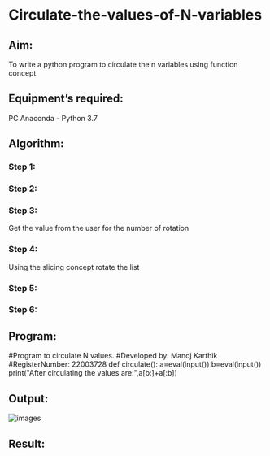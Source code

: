 # Circulate-the-values-of-N-variables
## Aim:
To write a python program to circulate the n variables using function concept
## Equipment’s required:
PC
Anaconda - Python 3.7

## Algorithm: 
### Step 1: 
### Step 2: 
### Step 3: 
Get the value from the user for the number of rotation
### Step 4: 
Using the slicing concept rotate the list

### Step 5: 
### Step 6: 
## Program:

#Program to circulate N values.
#Developed by: Manoj Karthik
#RegisterNumber: 22003728
def circulate():
    a=eval(input())
    b=eval(input())
    print("After circulating the values are:",a[b:]+a[:b])

## Output:

![images](images/circulate.png)
## Result:
